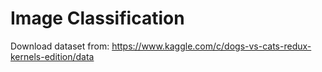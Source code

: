 # Image Classification

Download dataset from: https://www.kaggle.com/c/dogs-vs-cats-redux-kernels-edition/data